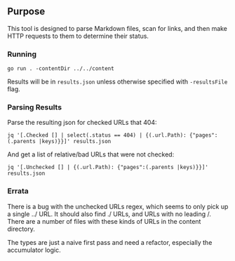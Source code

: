 ## Purpose

This tool is designed to parse Markdown files, scan for links, and then make HTTP requests to them to determine their status.

### Running

```
go run . -contentDir ../../content
```

Results will be in `results.json` unless otherwise specified with `-resultsFile` flag.

### Parsing Results

Parse the resulting json for checked URLs that 404:

```
jq '[.Checked [] | select(.status == 404) | {(.url.Path): {"pages":(.parents |keys)}}]' results.json
```

And get a list of relative/bad URLs that were not checked:

```
jq '[.Unchecked [] | {(.url.Path): {"pages":(.parents |keys)}}]' results.json
```

### Errata

There is a bug with the unchecked URLs regex, which seems to only pick up a single ../ URL. It should also find ./ URLs, and URLs with no leading /. There are a number of files with these kinds of URLs in the content directory.

The types are just a naive first pass and need a refactor, especially the accumulator logic.
